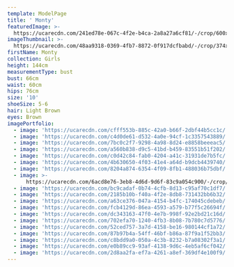 ```yaml
---
template: ModelPage
title: ' Monty'
featuredImage: >-
  https://ucarecdn.com/241ed78e-067c-4f2e-b4ca-2a8a27a6cf81/-/crop/600x208/0,0/-/preview/
imageThumbnail: >-
  https://ucarecdn.com/48aa9318-0369-4fb7-8872-0f917dcfbabd/-/crop/374x441/619,42/-/preview/
firstName: Monty
collection: Girls
height: 144cm
measurementType: bust
bust: 66cm
waist: 60cm
hips: 76cm
size: '10'
shoeSize: 5-6
hair: Light Brown
eyes: Brown
imagePortfolio:
  - image: 'https://ucarecdn.com/cfff553b-885c-42a0-b66f-2dbf44b5cc1c/'
  - image: 'https://ucarecdn.com/c4d0de61-d532-4a0e-94cf-1c3357543889/'
  - image: 'https://ucarecdn.com/7bc0c2f7-9298-4a98-8d24-e8858beeeac5/'
  - image: 'https://ucarecdn.com/a560b838-d9c5-41bd-b459-83551b51f202/'
  - image: 'https://ucarecdn.com/c0d42c84-fab0-4204-a41c-31931de7b5fc/'
  - image: 'https://ucarecdn.com/4b630650-4f03-41e4-a64d-b9dcb4439740/'
  - image: 'https://ucarecdn.com/8204a874-6354-4f09-8fb1-488036b75dbf/'
  - image: >-
      https://ucarecdn.com/6acd8e76-3eb8-4d6d-9d6f-83c9a054c900/-/crop/1218x1156/0,0/-/preview/
  - image: 'https://ucarecdn.com/bc9cadaf-0b74-4cfb-8d13-c95af70c1df7/'
  - image: 'https://ucarecdn.com/2185b10b-f40a-4f2e-8db8-731432bb6b32/'
  - image: 'https://ucarecdn.com/a63ce376-047a-4154-b4fc-174045cdebeb/'
  - image: 'https://ucarecdn.com/fcb4129d-86ea-4593-a579-b77f5c26694f/'
  - image: 'https://ucarecdn.com/dc343163-47f0-4e7b-998f-92e2bd21c16d/'
  - image: 'https://ucarecdn.com/702efa70-1240-4fb3-8b08-7b780c7d5776/'
  - image: 'https://ucarecdn.com/52ced757-3a7d-4158-be16-980144cf1a72/'
  - image: 'https://ucarecdn.com/87b97b4a-54ff-46bf-b86a-87f9a1f52bb3/'
  - image: 'https://ucarecdn.com/c8bdd9a0-050a-4c3b-8232-b7a08302f3a1/'
  - image: 'https://ucarecdn.com/e0b89cc9-93af-4138-9d6c-4eb5af6cf042/'
  - image: 'https://ucarecdn.com/2d8aa2fa-ef7a-4261-a8ef-369df4e100f9/'
---
```


